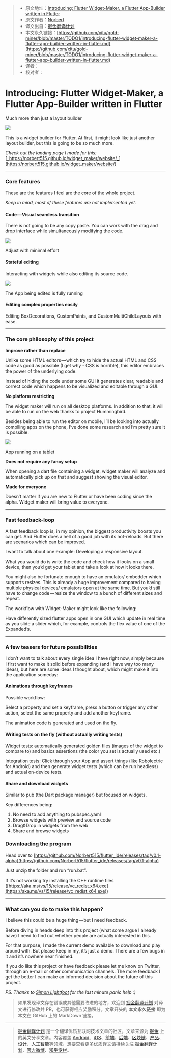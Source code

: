 > * 原文地址：[Introducing: Flutter Widget-Maker, a Flutter App-Builder written in Flutter](https://medium.com/flutter-community/introducing-flutter-widget-maker-a-flutter-app-builder-written-in-flutter-231e8d959348)
> * 原文作者：[Norbert](https://medium.com/@norbertkozsir)
> * 译文出自：[掘金翻译计划](https://github.com/xitu/gold-miner)
> * 本文永久链接：[https://github.com/xitu/gold-miner/blob/master/TODO1/introducing-flutter-widget-maker-a-flutter-app-builder-written-in-flutter.md](https://github.com/xitu/gold-miner/blob/master/TODO1/introducing-flutter-widget-maker-a-flutter-app-builder-written-in-flutter.md)
> * 译者：
> * 校对者：

# Introducing: Flutter Widget-Maker, a Flutter App-Builder written in Flutter

Much more than just a layout builder

![](https://cdn-images-1.medium.com/max/1600/1*bZoLu2GwC2seNXdAJ0i7Ow.gif)

This is a widget builder for Flutter. At first, it might look like just another layout builder, but this is going to be so much more.

_Check out the landing page I made for this:_ [_https://norbert515.github.io/widget_maker/website/_](https://norbert515.github.io/widget_maker/website/)

* * *

### Core features

These are the features I feel are the core of the whole project.

_Keep in mind, most of these features are not implemented yet._

#### Code — Visual seamless transition

There is not going to be any copy paste. You can work with the drag and drop interface while simultaneously modifying the code.

![](https://cdn-images-1.medium.com/max/1600/1*9CAO5kdRqpZ3KKyQtjY4UA.gif)

Adjust with minimal effort

#### Stateful editing

Interacting with widgets while also editing its source code.

![](https://cdn-images-1.medium.com/max/1600/1*H3F9CwctvzaFkfcSDiXKHQ.gif)

The App being edited is fully running

#### Editing complex properties easily

Editing BoxDecorations, CustomPaints, and CustomMultiChildLayouts with ease.

* * *

### The core philosophy of this project

**Improve rather than replace**

Unlike some HTML editors — which try to hide the actual HTML and CSS code as good as possible (I get why - CSS is horrible), this editor embraces the power of the underlying code.

Instead of hiding the code under some GUI it generates clear, readable and correct code which happens to be visualized and editable through a GUI.

**No platform restricting**

The widget maker will run on all desktop platforms. In addition to that, it will be able to run on the web thanks to project Hummingbird.

Besides being able to run the editor on mobile, I’ll be looking into actually compiling apps on the phone, I’ve done some research and I’m pretty sure it is possible.

![](https://cdn-images-1.medium.com/max/1600/1*tZoNGhSjm0GUk-vmTGQI0Q.gif)

App running on a tablet

**Does not require any fancy setup**

When opening a dart file containing a widget, widget maker will analyze and automatically pick up on that and suggest showing the visual editor.

**Made for everyone**

Doesn’t matter if you are new to Flutter or have been coding since the alpha. Widget maker will bring value to everyone.

* * *

### Fast feedback-loop

A fast feedback loop is, in my opinion, the biggest productivity boosts you can get. And Flutter does a hell of a good job with its hot-reloads. But there are scenarios which can be improved.

I want to talk about one example: Developing a responsive layout.

What you would do is write the code and check how it looks on a small device, then you’d get your tablet and take a look at how it looks there.

You might also be fortunate enough to have an emulator/ embedder which supports resizes. This is already a huge improvement compared to having multiple physical devices/ emulators open at the same time. But you’d still have to change code — resize the window to a bunch of different sizes and repeat.

The workflow with Widget-Maker might look like the following:

Have differently sized flutter apps open in one GUI which update in real time as you slide a slider which, for example, controls the flex value of one of the Expanded’s.

* * *

### A few teasers for future possibilities

I don’t want to talk about every single idea I have right now, simply because I first want to make it solid before expanding (and I have way too many ideas), but here are some ideas I thought about, which might make it into the application someday:

#### Animations through keyframes

Possible workflow:

Select a property and set a keyframe, press a button or trigger any other action, select the same property and add another keyframe.

The animation code is generated and used on the fly.

#### Writing tests on the fly (without actually writing tests)

Widget tests: automatically generated golden files (images of the widget to compare to) and basics assertions (the color you set is actually used etc.)

Integration tests: Click through your App and assert things (like Robolectric for Android) and then generate widget tests (which can be run headless) and actual on-device tests.

#### Share and download widgets

Similar to pub (the Dart package manager) but focused on widgets.

Key differences being:

1.  No need to add anything to pubspec.yaml
2.  Browse widgets with preview and source code
3.  Drag&Drop in widgets from the web
4.  Share and browse widgets

### Downloading the program

Head over to [https://github.com/Norbert515/flutter_ide/releases/tag/v0.1-alpha](https://github.com/Norbert515/flutter_ide/releases/tag/v0.1-alpha)

Just unzip the folder and run “run.bat”.

If it’s not working try installing the C++ runtime files ([https://aka.ms/vs/15/release/vc_redist.x64.exe](https://aka.ms/vs/15/release/vc_redist.x64.exe))

* * *

### What can you do to make this happen?

I believe this could be a huge thing — but I need feedback.

Before diving in heads deep into this project (what some argue I already have) I need to find out whether people are actually interested in this.

For that purpose, I made the current demo available to download and play around with. But please keep in my, it’s just a demo. There are a few bugs in it and it’s nowhere near finished.

If you do like this project or have feedback please let me know on Twitter, through an e-mail or other communication channels. The more feedback I get the better I can make an informed decision about the future of this project.

_PS. Thanks to_ [_Simon Lightfoot_](https://twitter.com/devangelslondon?lang=en) _for the last minute panic help :)_

> 如果发现译文存在错误或其他需要改进的地方，欢迎到 [掘金翻译计划](https://github.com/xitu/gold-miner) 对译文进行修改并 PR，也可获得相应奖励积分。文章开头的 **本文永久链接** 即为本文在 GitHub 上的 MarkDown 链接。

---

> [掘金翻译计划](https://github.com/xitu/gold-miner) 是一个翻译优质互联网技术文章的社区，文章来源为 [掘金](https://juejin.im) 上的英文分享文章。内容覆盖 [Android](https://github.com/xitu/gold-miner#android)、[iOS](https://github.com/xitu/gold-miner#ios)、[前端](https://github.com/xitu/gold-miner#前端)、[后端](https://github.com/xitu/gold-miner#后端)、[区块链](https://github.com/xitu/gold-miner#区块链)、[产品](https://github.com/xitu/gold-miner#产品)、[设计](https://github.com/xitu/gold-miner#设计)、[人工智能](https://github.com/xitu/gold-miner#人工智能)等领域，想要查看更多优质译文请持续关注 [掘金翻译计划](https://github.com/xitu/gold-miner)、[官方微博](http://weibo.com/juejinfanyi)、[知乎专栏](https://zhuanlan.zhihu.com/juejinfanyi)。
